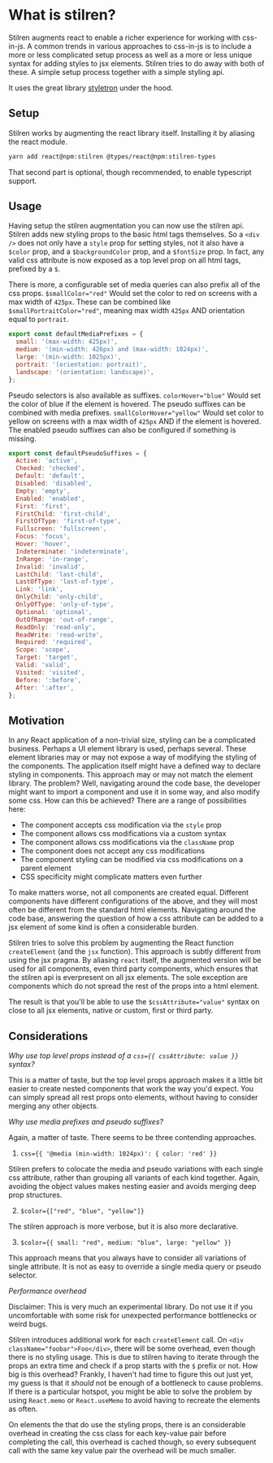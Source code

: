 # What is stilren?

Stilren augments react to enable a richer experience for working with css-in-js. A common trends in various approaches to css-in-js is to include a more or less complicated setup process as well as a more or less unique syntax for adding styles to jsx elements. Stilren tries to do away with both of these. A simple setup process together with a simple styling api.

It uses the great library [styletron](https://github.com/styletron/styletron) under the hood.

## Setup

Stilren works by augmenting the react library itself. Installing it by aliasing the react module.

```bash
yarn add react@npm:stilren @types/react@npm:stilren-types
```

That second part is optional, though recommended, to enable typescript support.

## Usage

Having setup the stilren augmentation you can now use the stilren api. Stilren adds new styling props to the basic html tags themselves. So a `<div />` does not only have a `style` prop for setting styles, not it also have a `$color` prop, and a `$backgroundColor` prop, and a `$fontSize` prop. In fact, any valid css attribute is now exposed as a top level prop on all html tags, prefixed by a `$`.

There is more, a configurable set of media queries can also prefix all of the css props. `$smallColor="red"` Would set the color to red on screens with a max width of `425px`. These can be combined like `$smallPortraitColor="red"`, meaning max width `425px` AND orientation equal to `portrait`.

```js
export const defaultMediaPrefixes = {
  small: '(max-width: 425px)',
  medium: '(min-width: 426px) and (max-width: 1024px)',
  large: '(min-width: 1025px)',
  portrait: '(orientation: portrait)',
  landscape: '(orientation: landscape)',
};
```

Pseudo selectors is also available as suffixes. `colorHover="blue"` Would set the color of blue if the element is hovered. The pseudo suffixes can be combined with media prefixes. `smallColorHover="yellow"` Would set color to yellow on screens with a max width of `425px` AND if the element is hovered. The enabled pseudo suffixes can also be configured if something is missing.

```js
export const defaultPseudoSuffixes = {
  Active: 'active',
  Checked: 'checked',
  Default: 'default',
  Disabled: 'disabled',
  Empty: 'empty',
  Enabled: 'enabled',
  First: 'first',
  FirstChild: 'first-child',
  FirstOfType: 'first-of-type',
  Fullscreen: 'fullscreen',
  Focus: 'focus',
  Hover: 'hover',
  Indeterminate: 'indeterminate',
  InRange: 'in-range',
  Invalid: 'invalid',
  LastChild: 'last-child',
  LastOfType: 'last-of-type',
  Link: 'link',
  OnlyChild: 'only-child',
  OnlyOfType: 'only-of-type',
  Optional: 'optional',
  OutOfRange: 'out-of-range',
  ReadOnly: 'read-only',
  ReadWrite: 'read-write',
  Required: 'required',
  Scope: 'scope',
  Target: 'target',
  Valid: 'valid',
  Visited: 'visited',
  Before: ':before',
  After: ':after',
};
```

## Motivation

In any React application of a non-trivial size, styling can be a complicated business. Perhaps a UI element library is used, perhaps several. These element libraries may or may not expose a way of modifying the styling of the components. The application itself might have a defined way to declare styling in components. This approach may or may not match the element library. The problem? Well, navigating around the code base, the developer might want to import a component and use it in some way, and also modify some css. How can this be achieved? There are a range of possibilities here:

- The component accepts css modification via the `style` prop
- The component allows css modifications via a custom syntax
- The component allows css modifications via the `className` prop
- The component does not accept any css modifications
- The component styling can be modified via css modifications on a parent element
- CSS specificity might complicate matters even further

To make matters worse, not all components are created equal. Different components have different configurations of the above, and they will most often be different from the standard html elements. Navigating around the code base, answering the question of how a css attribute can be added to a jsx element of some kind is often a considerable burden.

Stilren tries to solve this problem by augmenting the React function `createElement` (and the `jsx` function). This approach is subtly different from using the jsx pragma. By aliasing `react` itself, the augmented version will be used for all components, even third party components, which ensures that the stilren api is everpresent on all jsx elements. The sole exception are components which do not spread the rest of the props into a html element.

The result is that you'll be able to use the `$cssAttribute="value"` syntax on close to all jsx elements, native or custom, first or third party.

## Considerations

_Why use top level props instead of a `css={{ cssAttribute: value }}` syntax?_

This is a matter of taste, but the top level props approach makes it a little bit easier to create nested components that work the way you'd expect. You can simply spread all rest props onto elements, without having to consider merging any other objects.

_Why use media prefixes and pseudo suffixes?_

Again, a matter of taste. There seems to be three contending approaches.

1. `css={{ '@media (min-width: 1024px)': { color: 'red' }}`

Stilren prefers to colocate the media and pseudo variations with each single css attribute, rather than grouping all variants of each kind together. Again, avoiding the object values makes nesting easier and avoids merging deep prop structures.

2. `$color={["red", "blue", "yellow"]}`

The stilren approach is more verbose, but it is also more declarative.

3. `$color={{ small: "red", medium: "blue", large: "yellow" }}`

This approach means that you always have to consider all variations of single attribute. It is not as easy to override a single media query or pseudo selector.

_Performance overhead_

Disclaimer: This is very much an experimental library. Do not use it if you uncomfortable with some risk for unexpected performance bottlenecks or weird bugs.

Stilren introduces additional work for each `createElement` call. On `<div className="foobar">Foo</div>`, there will be some overhead, even though there is no styling usage. This is due to stilren having to iterate through the props an extra time and check if a prop starts with the `$` prefix or not. How big is this overhead? Frankly, I haven't had time to figure this out just yet, my guess is that it _should_ not be enough of a bottleneck to cause problems. If there is a particular hotspot, you might be able to solve the problem by using `React.memo` or `React.useMemo` to avoid having to recreate the elements as often.

On elements the that do use the styling props, there is an considerable overhead in creating the css class for each key-value pair before completing the call, this overhead is cached though, so every subsequent call with the same key value pair the overhead will be much smaller.
